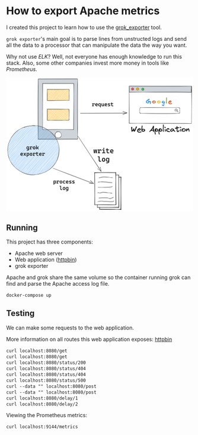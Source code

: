 # How to export Apache metrics

I created this project to learn how to use the [grok_exporter](https://github.com/fstab/grok_exporter) tool.

`grok exporter`'s main goal is to parse lines from unstructed logs and send all the data to a processor that can
manipulate the data the way you want.

Why not use *ELK*? Well, not everyone has enough knowledge to run this stack. Also, some other companies invest more money in tools like *Prometheus*.

![exporting apache metrics with grok exporter](export_metrics_from_apache.png)

## Running

This project has three components:
* Apache web server
* Web application ([httpbin](https://httpbin.org/))
* grok exporter

Apache and grok share the same volume so the container running grok can find and parse the Apache access log file.

```
docker-compose up
```

## Testing

We can make some requests to the web application.

More information on all routes this web application exposes: [httpbin](https://httpbin.org/)

```
curl localhost:8080/get
curl localhost:8080/get
curl localhost:8080/status/200
curl localhost:8080/status/404
curl localhost:8080/status/404
curl localhost:8080/status/500
curl --data "" localhost:8080/post
curl --data "" localhost:8080/post
curl localhost:8080/delay/1
curl localhost:8080/delay/2
```

Viewing the Prometheus metrics:

```
curl localhost:9144/metrics
```
